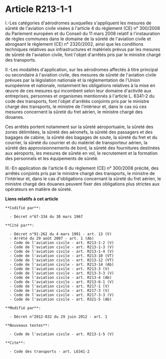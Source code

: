 # Article R213-1-1

I.-Les catégories d'aérodromes auxquelles s'appliquent les mesures de sûreté de l'aviation civile visées à l'article 4 du
règlement (CE) n° 300/2008 du Parlement européen et du Conseil du 11 mars 2008 relatif à l'instauration de règles communes
dans le domaine de la sûreté de l'aviation civile et abrogeant le règlement (CE) n° 2320/2002, ainsi que les conditions
techniques relatives aux infrastructures et matériels prévus par les mesures de sûreté de l'aviation civile, font l'objet
d'arrêtés pris par le ministre chargé des transports. 

II.-Les modalités d'application, sur les aérodromes affectés à titre principal ou secondaire à l'aviation civile, des mesures
de sûreté de l'aviation civile prévues par la législation nationale et la réglementation de l'Union européenne et nationale,
notamment les obligations relatives à la mise en œuvre de ces mesures qui incombent selon leur domaine d'activité aux
entreprises, personnes et organismes mentionnés à l'article L. 6341-2 du code des transports, font l'objet d'arrêtés
conjoints pris par le ministre chargé des transports, le ministre de l'intérieur et, dans le cas où ces mesures concernent la
sûreté du fret aérien, le ministre chargé des douanes. 

Ces arrêtés portent notamment sur la sûreté aéroportuaire, la sûreté des zones délimitées, la sûreté des aéronefs, la sûreté
des passagers et des bagages de cabine, la sûreté des bagages de soute, la sûreté du fret et du courrier, la sûreté du
courrier et du matériel de transporteur aérien, la sûreté des approvisionnements de bord, la sûreté des fournitures destinées
aux aéroports, les mesures de sûreté en vol, le recrutement et la formation des personnels et les équipements de sûreté. 

III.-En application de l'article 6 du règlement (CE) n° 300/2008 précité, des arrêtés conjoints pris par le ministre chargé
des transports, le ministre de l'intérieur et, dans le cas d'obligations concernant la sûreté du fret aérien, le ministre
chargé des douanes peuvent fixer des obligations plus strictes aux opérateurs en matière de sûreté.

**Liens relatifs à cet article**

	**Codifié par**:

	  - Décret n°67-334 du 30 mars 1967

	**Cité par**:

	  - Décret n°91-262 du 4 mars 1991 - art. 13 (V)
	  - Arrêté du 29 août 2007 - art. 1 (Ab)
	  - Code de l'aviation civile - art. R213-1-2 (V)
	  - Code de l'aviation civile - art. R213-1-3 (V)
	  - Code de l'aviation civile - art. R213-1-4 (V)
	  - Code de l'aviation civile - art. R213-10 (VT)
	  - Code de l'aviation civile - art. R213-12 (VT)
	  - Code de l'aviation civile - art. R213-14 (Ab)
	  - Code de l'aviation civile - art. R213-3 (V)
	  - Code de l'aviation civile - art. R213-3-3 (V)
	  - Code de l'aviation civile - art. R213-4 (Ab)
	  - Code de l'aviation civile - art. R213-6-1 (V)
	  - Code de l'aviation civile - art. R217-1 (V)
	  - Code de l'aviation civile - art. R217-3 (V)
	  - Code de l'aviation civile - art. R217-3-3 (V)
	  - Code de l'aviation civile - art. R321-5 (Ab)

	**Modifié par**:

	  - Décret n°2012-832 du 29 juin 2012 - art. 1

	**Nouveaux textes**:

	  - Code de l'aviation civile - art. R213-1-5 (V)

	**Cite**:

	  - Code des transports - art. L6341-2
